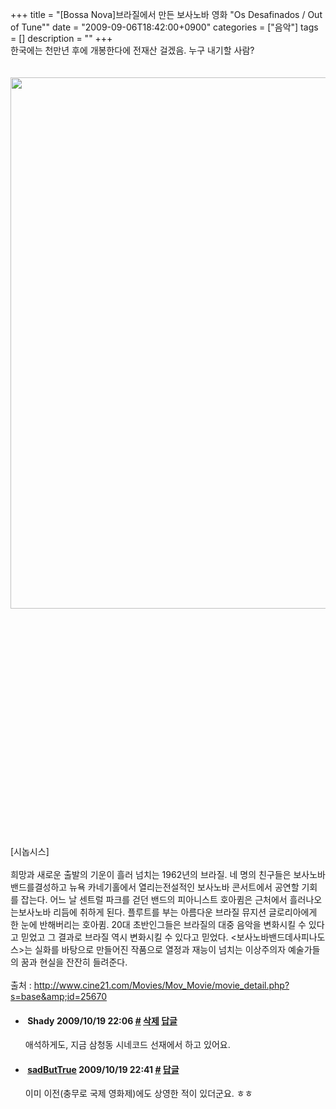 +++
title = "[Bossa Nova]브라질에서 만든 보사노바 영화 \"Os Desafinados / Out of Tune\""
date = "2009-09-06T18:42:00+0900"
categories = ["음악"]
tags = []
description = ""
+++
<span class="copyright_entry" style="display:block;" title="[Bossa Nova]브라질에서 만든 보사노바 영화 &quot;Os Desafinados / Out of Tune&quot;@@**@@http://shed.egloos.com/1945900"></span>한국에는 천만년 후에 개봉한다에 전재산 걸겠음. 누구 내기할 사람?
<br>
<br>
<br>
<img border="0" onmouseover="this.style.cursor='pointer'" alt="" src="/attachment/1945900_1.jpg" width="578" height="850" onclick="Control.Modal.openDialog(this, event, 'http://pds17.egloos.com/pds/200909/06/82/a0003782_4aa383b248400.jpg', 578, 850);">
<br>
<br>
<object width="425" height="344"><embed src="http://www.youtube.com/v/sVp2gYV-zvs&amp;hl=ko&amp;fs=1&amp;" type="application/x-shockwave-flash" allowscriptaccess="always" allowfullscreen="true" width="425" height="344"></object>
<br>
<br>[시놉시스]
<br>
<br>희망과 새로운 출발의 기운이 흘러 넘치는 1962년의 브라질. 네 명의 친구들은 보사노바 밴드를결성하고 뉴욕 카네기홀에서 열리는전설적인 보사노바 콘서트에서 공연할 기회를 잡는다. 어느 날 센트럴 파크를 걷던 밴드의 피아니스트 호아큄은 근처에서 흘러나오는보사노바 리듬에 취하게 된다. 플루트를 부는 아름다운 브라질 뮤지션 글로리아에게 한 눈에 반해버리는 호아큄. 20대 초반인그들은 브라질의 대중 음악을 변화시킬 수 있다고 믿었고 그 결과로 브라질 역시 변화시킬 수 있다고 믿었다. &lt;보사노바밴드데사피나도스&gt;는 실화를 바탕으로 만들어진 작품으로 열정과 재능이 넘치는 이상주의자 예술가들의 꿈과 현실을 잔잔히 들려준다.
<br>
<br>출처 : 
<a title="" href="http://www.cine21.com/Movies/Mov_Movie/movie_detail.php?s=base&amp;id=25670" target="_blank">http://www.cine21.com/Movies/Mov_Movie/movie_detail.php?s=base&amp;id=25670</a> 
<!--
       <rdf:RDF xmlns:rdf="http://www.w3.org/1999/02/22-rdf-syntax-ns#"
		    xmlns:dc="http://purl.org/dc/elements/1.1/"
		    xmlns:trackback="http://madskills.com/public/xml/rss/module/trackback/">
       <rdf:Description
	        rdf:about="http://shed.egloos.com/1945900"
	        dc:identifier="http://shed.egloos.com/1945900"
	        dc:title="[Bossa Nova]브라질에서 만든 보사노바 영화 &quot;Os Desafinados / Out of Tune&quot;"
	        trackback:ping="http://shed.egloos.com/tb/1945900"/>
       </rdf:RDF>
       -->

<ul><li class="comment_item"> <h4 class="comment_writer_info"> <span class="comment_gravatar"><img src="http://md.egloos.com/img/eg/profile_anonymous.jpg" alt=""></span> <span class="comment_writer">Shady</span> <span class="comment_datetime" title="2009/10/19 22:06">2009/10/19 22:06</span> <span class="comment_link"><a name="7441514" href="http://shed.egloos.com/1945900#7441514" title="#">#</a> </span> <span class="comment_admin"> <a href="#" onclick="delComment_view('a0003782','1945900','7441514','','','0'); return false;">삭제</a> <a href="javascript:;" onclick="replyComment('replyform1945900','1945900','7441514',5,'','http://', '', 'http://shed.egloos.com/1945900#cmt','','0'); return false;" title="답글">답글</a> </span> <span class="comment_security"></span> </h4>
 <div id="comment_7441514">
  애석하게도, 지금 삼청동 시네코드 선재에서 하고 있어요.
 </div> 
 <div id="reply1945900_7441514" class="comment_write reply_write" style="display:none;"></div> </li>
<li class="comment_item"> <h4 class="comment_writer_info"> <span class="comment_gravatar"><a href="http://shed.egloos.com" title="http://shed.egloos.com"><img src="http://profile.egloos.net/a0003782_50.jpg" alt=""></a></span> <span class="comment_writer"><a href="http://shed.egloos.com" title="http://shed.egloos.com" target="_blank">sadButTrue</a></span> <span class="comment_datetime" title="2009/10/19 22:41">2009/10/19 22:41</span> <span class="comment_link"><a name="7441547" href="http://shed.egloos.com/1945900#7441547" title="#">#</a> </span> <span class="comment_admin"> <a href="javascript:;" onclick="replyComment('replyform1945900','1945900','7441547',5,'','http://', '', 'http://shed.egloos.com/1945900#cmt','','1'); return false;" title="답글">답글</a> </span> <span class="comment_security"></span> </h4>
 <div id="comment_7441547">
  이미 이전(충무로 국제 영화제)에도 상영한 적이 있더군요. ㅎㅎ
 </div> 
 <div id="reply1945900_7441547" class="comment_write reply_write" style="display:none;"></div> </li></ul>